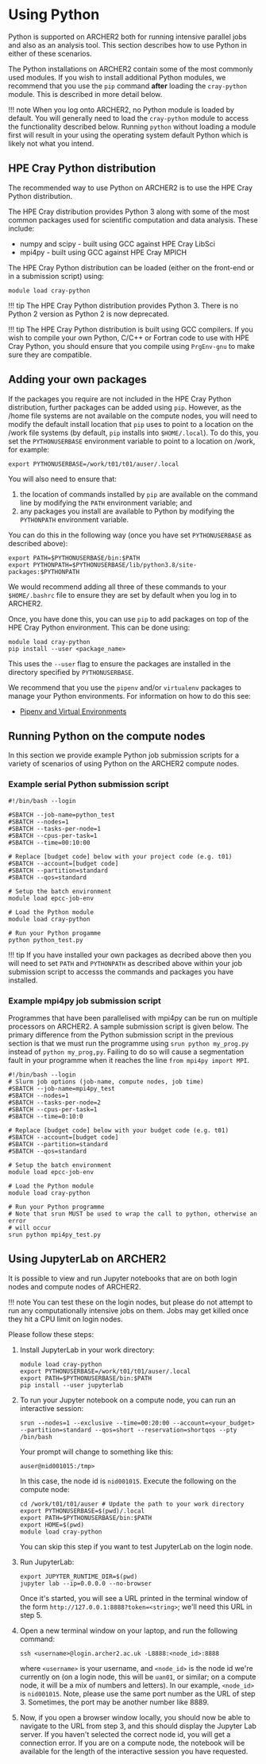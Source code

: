 # Using Python

Python is supported on ARCHER2 both for running intensive parallel jobs
and also as an analysis tool. This section describes how to use Python
in either of these scenarios.

The Python installations on ARCHER2 contain some of the most commonly
used modules. If you wish to install additional Python modules, we
recommend that you use the `pip` command **after** loading the
`cray-python` module. This is described in more detail below.

!!! note
    When you log onto ARCHER2, no Python module is loaded by default. You
    will generally need to load the `cray-python` module to access the
    functionality described below. Running `python` without loading a module
    first will result in your using the operating system default Python
    which is likely not what you intend.

## HPE Cray Python distribution

The recommended way to use Python on ARCHER2 is to use the HPE Cray
Python distribution.

The HPE Cray distribution provides Python 3 along with some of the most
common packages used for scientific computation and data analysis. These
include:

  - numpy and scipy - built using GCC against HPE Cray LibSci
  - mpi4py - built using GCC against HPE Cray MPICH

The HPE Cray Python distribution can be loaded (either on the front-end
or in a submission script) using:

    module load cray-python

!!! tip
    The HPE Cray Python distribution provides Python 3. There is no Python 2
    version as Python 2 is now deprecated.
    
!!! tip
    The HPE Cray Python distribution is built using GCC compilers. If you wish
    to compile your own Python, C/C++ or Fortran code to use with HPE Cray
    Python, you should ensure that you compile using `PrgEnv-gnu` to make sure
    they are compatible.

## Adding your own packages

If the packages you require are not included in the HPE Cray Python
distribution, further packages can be added using `pip`. However, as the
/home file systems are not available on the compute nodes, you will need
to modify the default install location that `pip` uses to point to a
location on the /work file systems (by default, `pip` installs into
`$HOME/.local`). To do this, you set the `PYTHONUSERBASE` environment
variable to point to a location on /work, for example:

    export PYTHONUSERBASE=/work/t01/t01/auser/.local

You will also need to ensure that:

1. the location of commands installed by `pip` are available on the command
   line by modifying the `PATH` environment variable; and
2. any packages you install are available to Python by modifying the 
   `PYTHONPATH` environment variable.
   
You can do this in the following way (once you have set `PYTHONUSERBASE` as described
above):

    export PATH=$PYTHONUSERBASE/bin:$PATH
    export PYTHONPATH=$PYTHONUSERBASE/lib/python3.8/site-packages:$PYTHONPATH

We would recommend adding all three of these commands to your `$HOME/.bashrc`
file to ensure they are set by default when you log in to ARCHER2.

Once, you have done this, you can use `pip` to add packages on top of the HPE 
Cray Python environment. This can be done using:

    module load cray-python
    pip install --user <package_name>

This uses the `--user` flag to ensure the packages are installed in
the directory specified by `PYTHONUSERBASE`.

We recommend that you use the `pipenv` and/or `virtualenv` packages to
manage your Python environments. For information on how to do this see:

   - [Pipenv and Virtual
     Environments](https://docs.python-guide.org/dev/virtualenvs/)

## Running Python on the compute nodes

In this section we provide example Python job submission scripts for a
variety of scenarios of using Python on the ARCHER2 compute nodes.

### Example serial Python submission script

    #!/bin/bash --login
    
    #SBATCH --job-name=python_test
    #SBATCH --nodes=1
    #SBATCH --tasks-per-node=1
    #SBATCH --cpus-per-task=1
    #SBATCH --time=00:10:00
    
    # Replace [budget code] below with your project code (e.g. t01)
    #SBATCH --account=[budget code]
    #SBATCH --partition=standard
    #SBATCH --qos=standard
    
    # Setup the batch environment
    module load epcc-job-env
    
    # Load the Python module
    module load cray-python
    
    # Run your Python progamme
    python python_test.py

!!! tip
    If you have installed your own packages as decribed above then you will
    need to set `PATH` and `PYTHONPATH` as described above within your job
    submission script to accesss the commands and packages you have installed.

### Example mpi4py job submission script

Programmes that have been parallelised with mpi4py can be run on
multiple processors on ARCHER2. A sample submission script is given
below. The primary difference from the Python submission script in the
previous section is that we must run the programme using
`srun python my_prog.py` instead of `python my_prog,py`. Failing to do so will 
cause a segmentation fault in your programme when it reaches the line
`from mpi4py import MPI`.

    #!/bin/bash --login
    # Slurm job options (job-name, compute nodes, job time)
    #SBATCH --job-name=mpi4py_test
    #SBATCH --nodes=1
    #SBATCH --tasks-per-node=2
    #SBATCH --cpus-per-task=1
    #SBATCH --time=0:10:0
    
    # Replace [budget code] below with your budget code (e.g. t01)
    #SBATCH --account=[budget code]
    #SBATCH --partition=standard
    #SBATCH --qos=standard
    
    # Setup the batch environment
    module load epcc-job-env
    
    # Load the Python module
    module load cray-python
    
    # Run your Python programme
    # Note that srun MUST be used to wrap the call to python, otherwise an error
    # will occur
    srun python mpi4py_test.py

## Using JupyterLab on ARCHER2

It is possible to view and run Jupyter notebooks that are on both login nodes 
and compute nodes of ARCHER2.

!!! note
    You can test these on the login nodes, but please do not attempt to run any 
    computationally intensive jobs on them. Jobs may get killed once they hit a
    CPU limit on login nodes.

Please follow these steps:

1. Install JupyterLab in your work directory:
   ```
   module load cray-python
   export PYTHONUSERBASE=/work/t01/t01/auser/.local
   export PATH=$PYTHONUSERBASE/bin:$PATH
   pip install --user jupyterlab
   ```

2. To run your Jupyter notebook on a compute node, you can run an interactive 
   session:
   ```
   srun --nodes=1 --exclusive --time=00:20:00 --account=<your_budget> 
   --partition=standard --qos=short --reservation=shortqos --pty /bin/bash
   ```
   Your prompt will change to something like this:
   ```
   auser@nid001015:/tmp>
   ```
   In this case, the node id is `nid001015`. Execute the following on the
   compute node:
   ```
   cd /work/t01/t01/auser # Update the path to your work directory
   export PYTHONUSERBASE=$(pwd)/.local
   export PATH=$PYTHONUSERBASE/bin:$PATH
   export HOME=$(pwd)
   module load cray-python
   ```
   You can skip this step if you want to test JupyterLab on the login node.

3. Run JupyterLab:
   ```
   export JUPYTER_RUNTIME_DIR=$(pwd)
   jupyter lab --ip=0.0.0.0 --no-browser
   ```
   Once it's started, you will see a URL printed in the terminal window of 
   the form `http://127.0.0.1:8888?token=<string>`; we'll need this URL in
   step 5.

4. Open a new terminal window on your laptop, and run the following command:
   ```
   ssh <username>@login.archer2.ac.uk -L8888:<node_id>:8888
   ```
   where `<username>` is your username, and `<node_id>` is the node id we're 
   currently on (on a login node, this will be `uan01`, or similar; on a compute 
   node, it will be a mix of numbers and letters). In our example, `<node_id>`
   is `nid001015`. Note, please use the same port number as the URL of step 3. 
   Sometimes, the port may be another number like 8889.

5. Now, if you open a browser window locally, you should now be able to 
   navigate to the URL from step 3, and this should display the Jupyter Lab 
   server. If you haven't selected the correct node id, you will get a
   connection error. If you are on a compute node, the notebook will be
   available for the length of the interactive session you have requested.
